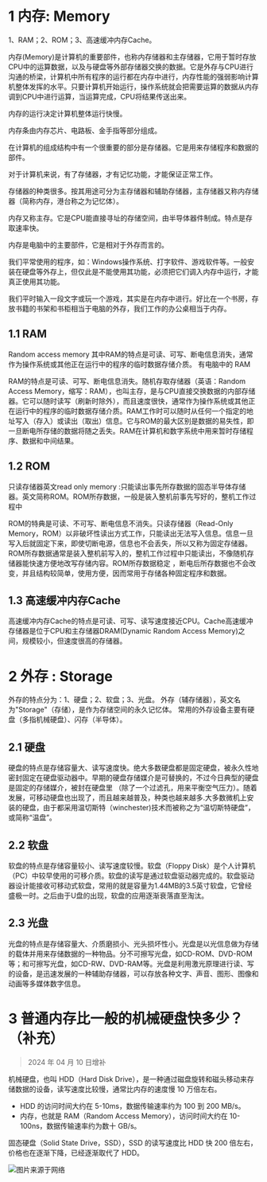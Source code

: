 
# 1 内存: Memory
1、RAM；2、ROM；3、高速缓冲内存Cache。

内存(Memory)是计算机的重要部件，也称内存储器和主存储器，它用于暂时存放CPU中的运算数据，以及与硬盘等外部存储器交换的数据。它是外存与CPU进行沟通的桥梁，计算机中所有程序的运行都在内存中进行，内存性能的强弱影响计算机整体发挥的水平。只要计算机开始运行，操作系统就会把需要运算的数据从内存调到CPU中进行运算，当运算完成，CPU将结果传送出来。

内存的运行决定计算机整体运行快慢。

内存条由内存芯片、电路板、金手指等部分组成。

在计算机的组成结构中有一个很重要的部分是存储器。它是用来存储程序和数据的部件。

对于计算机来说，有了存储器，才有记忆功能，才能保证正常工作。

存储器的种类很多。按其用途可分为主存储器和辅助存储器，主存储器又称内存储器（简称内存，港台称之为记忆体）。

内存又称主存。它是CPU能直接寻址的存储空间，由半导体器件制成。特点是存取速率快。

内存是电脑中的主要部件，它是相对于外存而言的。

我们平常使用的程序，如：Windows操作系统、打字软件、游戏软件等。一般安装在硬盘等外存上，但仅此是不能使用其功能，必须把它们调入内存中运行，才能真正使用其功能。

我们平时输入一段文字或玩一个游戏，其实是在内存中进行。好比在一个书房，存放书籍的书架和书柜相当于电脑的外存，我们工作的办公桌相当于内存。

## 1.1 RAM 
Random access memory 
其中RAM的特点是可读、可写、断电信息消失，通常作为操作系统或其他正在运行中的程序的临时数据存储介质。
有电脑中的 RAM

RAM的特点是可读、可写、断电信息消失。随机存取存储器（英语：Random Access Memory，缩写：RAM），也叫主存，是与CPU直接交换数据的内部存储器。它可以随时读写（刷新时除外），而且速度很快，通常作为操作系统或其他正在运行中的程序的临时数据存储介质。RAM工作时可以随时从任何一个指定的地址写入（存入）或读出（取出）信息。它与ROM的最大区别是数据的易失性，即一旦断电所存储的数据将随之丢失。RAM在计算机和数字系统中用来暂时存储程序、数据和中间结果。

## 1.2 ROM 
只读存储器英文read only memory :只能读出事先所存数据的固态半导体存储器。英文简称ROM。ROM所存数据，一般是装入整机前事先写好的，整机工作过程中

ROM的特典是可读、不可写、断电信息不消失。只读存储器（Read-Only Memory，ROM）以非破坏性读出方式工作，只能读出无法写入信息。信息一旦写入后就固定下来，即使切断电源，信息也不会丢失，所以又称为固定存储器。ROM所存数据通常是装入整机前写入的，整机工作过程中只能读出，不像随机存储器能快速方便地改写存储内容。ROM所存数据稳定 ，断电后所存数据也不会改变，并且结构较简单，使用方便，因而常用于存储各种固定程序和数据。

## 1.3 高速缓冲内存Cache

高速缓冲内存Cache的特点是可读、可写、读写速度接近CPU。Cache高速缓冲存储器是位于CPU和主存储器DRAM(Dynamic Random Access Memory)之间，规模较小，但速度很高的存储器。

# 2 外存 :  Storage
外存的特点分为：1、硬盘；2、软盘；3、光盘。
外存（辅存储器），英文名为"Storage"（存储），是作为存储空间的永久记忆体。 常用的外存设备主要有硬盘（多指机械硬盘）、闪存（半导体）。 


## 2.1 硬盘

硬盘的特点是存储容量大、读写速度快。绝大多数硬盘都是固定硬盘，被永久性地密封固定在硬盘驱动器中。早期的硬盘存储媒介是可替换的，不过今日典型的硬盘是固定的存储媒介，被封在硬盘里 （除了一个过滤孔，用来平衡空气压力）。随着发展，可移动硬盘也出现了，而且越来越普及，种类也越来越多.大多数微机上安装的硬盘，由于都采用温切斯特（winchester)技术而被称之为“温切斯特硬盘”，或简称“温盘”。

## 2.2 软盘

软盘的特点是存储容量较小、读写速度较慢。软盘（Floppy Disk）是个人计算机（PC）中较早使用的可移介质。软盘的读写是通过软盘驱动器完成的。软盘驱动器设计能接收可移动式软盘，常用的就是容量为1.44MB的3.5英寸软盘，它曾经盛极一时。之后由于U盘的出现，软盘的应用逐渐衰落直至淘汰。


## 2.3 光盘

光盘的特点是存储容量大、介质磨损小、光头损坏性小。光盘是以光信息做为存储的载体并用来存储数据的一种物品。分不可擦写光盘，如CD-ROM、DVD-ROM等；和可擦写光盘，如CD-RW、DVD-RAM等。光盘是利用激光原理进行读、写的设备，是迅速发展的一种辅助存储器，可以存放各种文字、声音、图形、图像和动画等多媒体数字信息。



# 3 普通内存比一般的机械硬盘快多少？（补充）

> 2024 年 04 月 10 日增补

机械硬盘，也叫 HDD（Hard Disk Drive），是一种通过磁盘旋转和磁头移动来存储数据的设备，读写速度比较慢，通常比内存的速度慢 10 万倍左右。

- HDD 的访问时间大约在 5-10ms，数据传输速率约为 100 到 200 MB/s。
- 内存，也就是 RAM（Random Access Memory），访问时间大约在 10-100ns，数据传输速率约为数十 GB/s。

固态硬盘（Solid State Drive，SSD），SSD 的读写速度比 HDD 快 200 倍左右，价格也在逐渐下降，已经逐渐取代了 HDD。

![图片来源于网络](https://cdn.tobebetterjavaer.com/stutymore/os-20240410101801.png)





